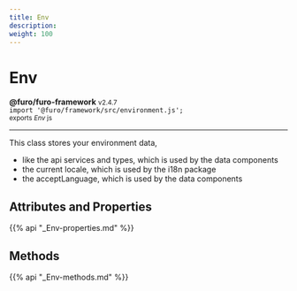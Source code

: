 ```yaml
---
title: Env
description: 
weight: 100
---
```


# Env

**@furo/furo-framework** <small>v2.4.7</small>
<br>`import '@furo/framework/src/environment.js';`<small>
<br>exports *Env* js</small>


****

This class stores your environment data,
- like the api services and types, which is used by the data components
- the current locale, which is used by the i18n package
- the acceptLanguage, which is used by the data components

## Attributes and Properties
{{% api "_Env-properties.md" %}}





## Methods
{{% api "_Env-methods.md" %}}

